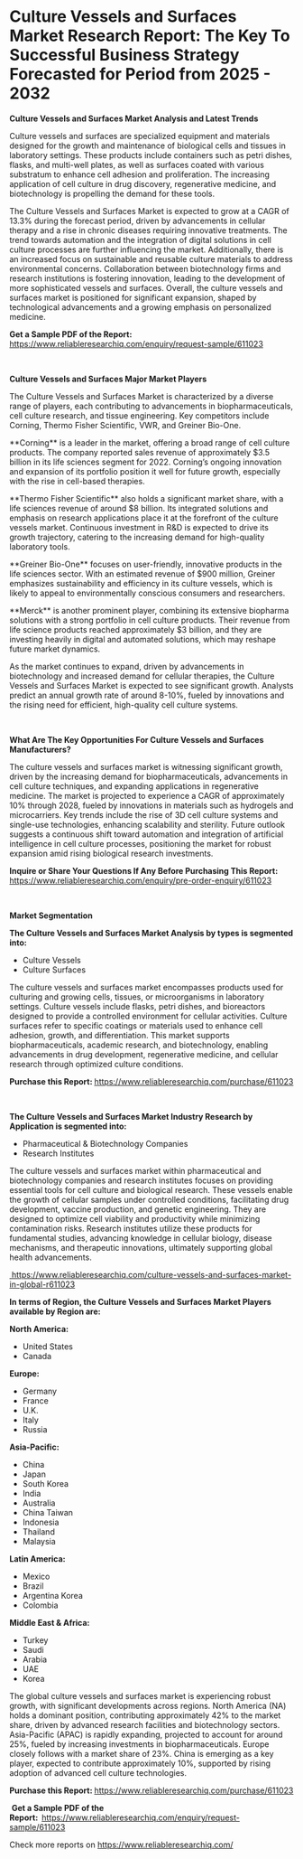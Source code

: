 <p><h1>Culture Vessels and Surfaces Market Research Report: The Key To Successful Business Strategy Forecasted for Period from 2025 - 2032</h1></p><p><strong>Culture Vessels and Surfaces Market Analysis and Latest Trends</strong></p>
<p><p>Culture vessels and surfaces are specialized equipment and materials designed for the growth and maintenance of biological cells and tissues in laboratory settings. These products include containers such as petri dishes, flasks, and multi-well plates, as well as surfaces coated with various substratum to enhance cell adhesion and proliferation. The increasing application of cell culture in drug discovery, regenerative medicine, and biotechnology is propelling the demand for these tools.</p><p>The Culture Vessels and Surfaces Market is expected to grow at a CAGR of 13.3% during the forecast period, driven by advancements in cellular therapy and a rise in chronic diseases requiring innovative treatments. The trend towards automation and the integration of digital solutions in cell culture processes are further influencing the market. Additionally, there is an increased focus on sustainable and reusable culture materials to address environmental concerns. Collaboration between biotechnology firms and research institutions is fostering innovation, leading to the development of more sophisticated vessels and surfaces. Overall, the culture vessels and surfaces market is positioned for significant expansion, shaped by technological advancements and a growing emphasis on personalized medicine.</p></p>
<p><strong>Get a Sample PDF of the Report:&nbsp;</strong> <a href="https://www.reliableresearchiq.com/enquiry/request-sample/611023?utm_campaign=3058&utm_medium=2&utm_source=Github&utm_content=ia&utm_term=23032025&utm_id=culture-vessels-and-surfaces">https://www.reliableresearchiq.com/enquiry/request-sample/611023</a></p>
<p>&nbsp;</p>
<p><strong>Culture Vessels and Surfaces Major Market Players</strong></p>
<p><p>The Culture Vessels and Surfaces Market is characterized by a diverse range of players, each contributing to advancements in biopharmaceuticals, cell culture research, and tissue engineering. Key competitors include Corning, Thermo Fisher Scientific, VWR, and Greiner Bio-One.</p><p>**Corning** is a leader in the market, offering a broad range of cell culture products. The company reported sales revenue of approximately $3.5 billion in its life sciences segment for 2022. Corning’s ongoing innovation and expansion of its portfolio position it well for future growth, especially with the rise in cell-based therapies.</p><p>**Thermo Fisher Scientific** also holds a significant market share, with a life sciences revenue of around $8 billion. Its integrated solutions and emphasis on research applications place it at the forefront of the culture vessels market. Continuous investment in R&D is expected to drive its growth trajectory, catering to the increasing demand for high-quality laboratory tools.</p><p>**Greiner Bio-One** focuses on user-friendly, innovative products in the life sciences sector. With an estimated revenue of $900 million, Greiner emphasizes sustainability and efficiency in its culture vessels, which is likely to appeal to environmentally conscious consumers and researchers.</p><p>**Merck** is another prominent player, combining its extensive biopharma solutions with a strong portfolio in cell culture products. Their revenue from life science products reached approximately $3 billion, and they are investing heavily in digital and automated solutions, which may reshape future market dynamics.</p><p>As the market continues to expand, driven by advancements in biotechnology and increased demand for cellular therapies, the Culture Vessels and Surfaces Market is expected to see significant growth. Analysts predict an annual growth rate of around 8-10%, fueled by innovations and the rising need for efficient, high-quality cell culture systems.</p></p>
<p>&nbsp;</p>
<p><strong>What Are The Key Opportunities For Culture Vessels and Surfaces Manufacturers?</strong></p>
<p><p>The culture vessels and surfaces market is witnessing significant growth, driven by the increasing demand for biopharmaceuticals, advancements in cell culture techniques, and expanding applications in regenerative medicine. The market is projected to experience a CAGR of approximately 10% through 2028, fueled by innovations in materials such as hydrogels and microcarriers. Key trends include the rise of 3D cell culture systems and single-use technologies, enhancing scalability and sterility. Future outlook suggests a continuous shift toward automation and integration of artificial intelligence in cell culture processes, positioning the market for robust expansion amid rising biological research investments.</p></p>
<p><strong>Inquire or Share Your Questions If Any Before Purchasing This Report:</strong> <a href="https://www.reliableresearchiq.com/enquiry/pre-order-enquiry/611023?utm_campaign=3058&utm_medium=2&utm_source=Github&utm_content=ia&utm_term=23032025&utm_id=culture-vessels-and-surfaces">https://www.reliableresearchiq.com/enquiry/pre-order-enquiry/611023</a></p>
<p>&nbsp;</p>
<p><strong>Market Segmentation</strong></p>
<p><strong>The Culture Vessels and Surfaces Market Analysis by types is segmented into:</strong></p>
<p><ul><li>Culture Vessels</li><li>Culture Surfaces</li></ul></p>
<p><p>The culture vessels and surfaces market encompasses products used for culturing and growing cells, tissues, or microorganisms in laboratory settings. Culture vessels include flasks, petri dishes, and bioreactors designed to provide a controlled environment for cellular activities. Culture surfaces refer to specific coatings or materials used to enhance cell adhesion, growth, and differentiation. This market supports biopharmaceuticals, academic research, and biotechnology, enabling advancements in drug development, regenerative medicine, and cellular research through optimized culture conditions.</p></p>
<p><strong>Purchase this Report:&nbsp;</strong><a href="https://www.reliableresearchiq.com/purchase/611023?utm_campaign=3058&utm_medium=2&utm_source=Github&utm_content=ia&utm_term=23032025&utm_id=culture-vessels-and-surfaces">https://www.reliableresearchiq.com/purchase/611023</a></p>
<p>&nbsp;</p>
<p><strong>The Culture Vessels and Surfaces Market Industry Research by Application is segmented into:</strong></p>
<p><ul><li>Pharmaceutical & Biotechnology Companies</li><li>Research Institutes</li></ul></p>
<p><p>The culture vessels and surfaces market within pharmaceutical and biotechnology companies and research institutes focuses on providing essential tools for cell culture and biological research. These vessels enable the growth of cellular samples under controlled conditions, facilitating drug development, vaccine production, and genetic engineering. They are designed to optimize cell viability and productivity while minimizing contamination risks. Research institutes utilize these products for fundamental studies, advancing knowledge in cellular biology, disease mechanisms, and therapeutic innovations, ultimately supporting global health advancements.</p></p>
<p><a href="https://www.reliableresearchiq.com/culture-vessels-and-surfaces-market-in-global-r611023?utm_campaign=3058&utm_medium=2&utm_source=Github&utm_content=ia&utm_term=23032025&utm_id=culture-vessels-and-surfaces">&nbsp;https://www.reliableresearchiq.com/culture-vessels-and-surfaces-market-in-global-r611023</a></p>
<p><strong>In terms of Region, the Culture Vessels and Surfaces Market Players available by Region are:</strong></p>
<p>
    <p> <strong> North America: </strong>
        <ul>
            <li>United States</li>
            <li>Canada</li>
        </ul>
        </p> 
    <p> <strong> Europe: </strong>
        <ul>
            <li>Germany</li>
            <li>France</li>
            <li>U.K.</li>
            <li>Italy</li>
            <li>Russia</li>
        </ul>
        </p> 
    <p> <strong> Asia-Pacific: </strong>
        <ul>
            <li>China</li>
            <li>Japan</li>
            <li>South Korea</li>
            <li>India</li>
            <li>Australia</li>
            <li>China Taiwan</li>
            <li>Indonesia</li>
            <li>Thailand</li>
            <li>Malaysia</li>
        </ul>
        </p> 
    <p> <strong> Latin America: </strong>
        <ul>
            <li>Mexico</li>
            <li>Brazil</li>
            <li>Argentina Korea</li>
            <li>Colombia</li>
        </ul>
        </p> 
    <p> <strong> Middle East & Africa: </strong>
        <ul>
            <li>Turkey</li>
            <li>Saudi</li>
            <li>Arabia</li>
            <li>UAE</li>
            <li>Korea</li>
        </ul>
    </p>
    </p>
<p><p>The global culture vessels and surfaces market is experiencing robust growth, with significant developments across regions. North America (NA) holds a dominant position, contributing approximately 42% to the market share, driven by advanced research facilities and biotechnology sectors. Asia-Pacific (APAC) is rapidly expanding, projected to account for around 25%, fueled by increasing investments in biopharmaceuticals. Europe closely follows with a market share of 23%. China is emerging as a key player, expected to contribute approximately 10%, supported by rising adoption of advanced cell culture technologies.</p></p>
<p><strong>Purchase this Report: </strong><a href="https://www.reliableresearchiq.com/purchase/611023?utm_campaign=3058&utm_medium=2&utm_source=Github&utm_content=ia&utm_term=23032025&utm_id=culture-vessels-and-surfaces">https://www.reliableresearchiq.com/purchase/611023</a></p>
<p>&nbsp;<strong>Get a Sample PDF of the Report:&nbsp;&nbsp;</strong><a href="https://www.reliableresearchiq.com/enquiry/request-sample/611023?utm_campaign=3058&utm_medium=2&utm_source=Github&utm_content=ia&utm_term=23032025&utm_id=culture-vessels-and-surfaces">https://www.reliableresearchiq.com/enquiry/request-sample/611023</a></p>
<p><strong></strong></p>
<p>Check more reports on <a href="https://www.reliableresearchiq.com/?utm_campaign=3058&utm_medium=2&utm_source=Github&utm_content=ia&utm_term=23032025&utm_id=culture-vessels-and-surfaces">https://www.reliableresearchiq.com/</a></p>